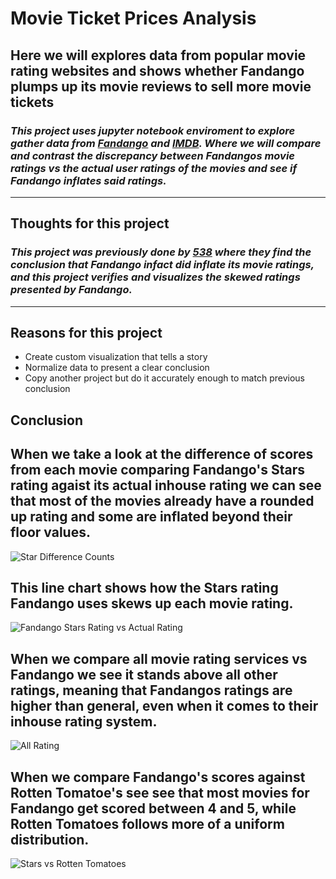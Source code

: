 # Movie Ticket Prices Analysis
## Here we will explores data from popular movie rating websites and shows whether Fandango plumps up its movie reviews to sell more movie tickets
### *This project uses jupyter notebook enviroment to explore gather data from [Fandango](https://www.fandango.com/) and [IMDB](https://www.imdb.com/). Where we will compare and contrast the discrepancy between Fandangos movie ratings vs the actual user ratings of the movies and see if Fandango inflates said ratings.*
----------
## Thoughts for this project
### *This project was previously done by [538](https://fivethirtyeight.com/features/fandango-movies-ratings/) where they find the conclusion that Fandango infact did inflate its movie ratings, and this project verifies and visualizes the skewed ratings presented by Fandango.*
-----------
## Reasons for this project
- Create custom visualization that tells a story
- Normalize data to present a clear conclusion
- Copy another project but do it accurately enough to match previous conclusion

## Conclusion

## When we take a look at the difference of scores from each movie comparing Fandango's Stars rating agaist its actual inhouse rating we can see that most of the movies already have a rounded up rating and some are inflated beyond their floor values.
![Star Difference Counts](https://github.com/nycweather/fandango_ratings/blob/main/Graphs%20and%20data/Edited%20Graphs/Screen%20Shot%202022-11-18%20at%209.16.26%20AM.png)

## This line chart shows how the Stars rating Fandango uses skews up each movie rating.

![Fandango Stars Rating vs Actual Rating](https://github.com/nycweather/fandango_ratings/blob/main/Graphs%20and%20data/Edited%20Graphs/Screen%20Shot%202022-11-18%20at%209.18.05%20AM.png)

## When we compare all movie rating services vs Fandango we see it stands above all other ratings, meaning that Fandangos ratings are higher than general, even when it comes to their inhouse rating system.

![All Rating](https://github.com/nycweather/fandango_ratings/blob/main/Graphs%20and%20data/Edited%20Graphs/Screen%20Shot%202022-11-18%20at%209.16.54%20AM.png)

## When we compare Fandango's scores against Rotten Tomatoe's see see that most movies for Fandango get scored between 4 and 5, while Rotten Tomatoes follows more of a uniform distribution. 

![Stars vs Rotten Tomatoes](https://github.com/nycweather/fandango_ratings/blob/main/Graphs%20and%20data/Edited%20Graphs/Screen%20Shot%202022-11-18%20at%209.17.21%20AM.png)

